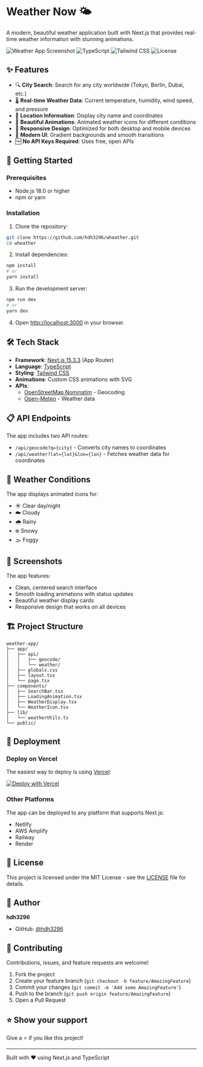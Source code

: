 # Weather Now 🌤️

A modern, beautiful weather application built with Next.js that provides real-time weather information with stunning animations.

![Weather App Screenshot](https://img.shields.io/badge/Next.js-15.3.3-black?style=flat-square&logo=next.js)
![TypeScript](https://img.shields.io/badge/TypeScript-5.0-blue?style=flat-square&logo=typescript)
![Tailwind CSS](https://img.shields.io/badge/Tailwind_CSS-4.0-38B2AC?style=flat-square&logo=tailwind-css)
![License](https://img.shields.io/badge/License-MIT-green?style=flat-square)

## ✨ Features

- 🔍 **City Search**: Search for any city worldwide (Tokyo, Berlin, Dubai, etc.)
- 🌡️ **Real-time Weather Data**: Current temperature, humidity, wind speed, and pressure
- 📍 **Location Information**: Display city name and coordinates
- 🎨 **Beautiful Animations**: Animated weather icons for different conditions
- 📱 **Responsive Design**: Optimized for both desktop and mobile devices
- 🌈 **Modern UI**: Gradient backgrounds and smooth transitions
- 🆓 **No API Keys Required**: Uses free, open APIs

## 🚀 Getting Started

### Prerequisites

- Node.js 18.0 or higher
- npm or yarn

### Installation

1. Clone the repository:
```bash
git clone https://github.com/hdh3296/wheather.git
cd wheather
```

2. Install dependencies:
```bash
npm install
# or
yarn install
```

3. Run the development server:
```bash
npm run dev
# or
yarn dev
```

4. Open [http://localhost:3000](http://localhost:3000) in your browser.

## 🛠️ Tech Stack

- **Framework**: [Next.js 15.3.3](https://nextjs.org/) (App Router)
- **Language**: [TypeScript](https://www.typescriptlang.org/)
- **Styling**: [Tailwind CSS](https://tailwindcss.com/)
- **Animations**: Custom CSS animations with SVG
- **APIs**:
  - [OpenStreetMap Nominatim](https://nominatim.openstreetmap.org/) - Geocoding
  - [Open-Meteo](https://open-meteo.com/) - Weather data

## 📋 API Endpoints

The app includes two API routes:

- `/api/geocode?q={city}` - Converts city names to coordinates
- `/api/weather?lat={lat}&lon={lon}` - Fetches weather data for coordinates

## 🎨 Weather Conditions

The app displays animated icons for:
- ☀️ Clear day/night
- ☁️ Cloudy
- 🌧️ Rainy
- ❄️ Snowy
- 🌫️ Foggy

## 📱 Screenshots

The app features:
- Clean, centered search interface
- Smooth loading animations with status updates
- Beautiful weather display cards
- Responsive design that works on all devices

## 🏗️ Project Structure

```
weather-app/
├── app/
│   ├── api/
│   │   ├── geocode/
│   │   └── weather/
│   ├── globals.css
│   ├── layout.tsx
│   └── page.tsx
├── components/
│   ├── SearchBar.tsx
│   ├── LoadingAnimation.tsx
│   ├── WeatherDisplay.tsx
│   └── WeatherIcon.tsx
├── lib/
│   └── weatherUtils.ts
└── public/
```

## 🚀 Deployment

### Deploy on Vercel

The easiest way to deploy is using [Vercel](https://vercel.com):

[![Deploy with Vercel](https://vercel.com/button)](https://vercel.com/new/clone?repository-url=https://github.com/hdh3296/wheather)

### Other Platforms

The app can be deployed to any platform that supports Next.js:
- Netlify
- AWS Amplify
- Railway
- Render

## 📄 License

This project is licensed under the MIT License - see the [LICENSE](LICENSE) file for details.

## 👤 Author

**hdh3296**

- GitHub: [@hdh3296](https://github.com/hdh3296)

## 🤝 Contributing

Contributions, issues, and feature requests are welcome!

1. Fork the project
2. Create your feature branch (`git checkout -b feature/AmazingFeature`)
3. Commit your changes (`git commit -m 'Add some AmazingFeature'`)
4. Push to the branch (`git push origin feature/AmazingFeature`)
5. Open a Pull Request

## ⭐ Show your support

Give a ⭐️ if you like this project!

---

Built with ❤️ using Next.js and TypeScript
